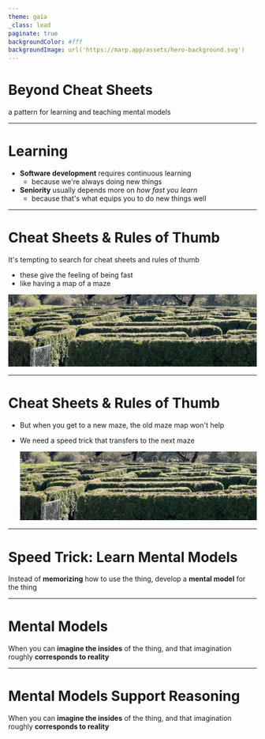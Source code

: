 ```yaml
---
theme: gaia
_class: lead
paginate: true
backgroundColor: #fff
backgroundImage: url('https://marp.app/assets/hero-background.svg')
---
```


# Beyond Cheat Sheets
a pattern for learning and teaching mental models

---

# Learning

- **Software development** requires continuous learning
  - because we're always doing new things
- **Seniority** usually depends more on *how fast you learn*
  - because that's what equips you to do new things well
  
---

# Cheat Sheets & Rules of Thumb

It's tempting to search for cheat sheets and rules of thumb
- these give the feeling of being fast
- like having a map of a maze

![width:800px](./hedge-maze.jpg)

---

# Cheat Sheets & Rules of Thumb

- But when you get to a new maze, the old maze map won't help
- We need a speed trick that transfers to the next maze
 
  ![width:800px](./hedge-maze.jpg)

---

# Speed Trick: Learn Mental Models

Instead of **memorizing** how to use the thing,
develop a **mental model** for the thing

---

# Mental Models

When you can **imagine the insides** of the thing,
and that imagination roughly **corresponds to reality**

---

# Mental Models Support Reasoning


When you can **imagine the insides** of the thing,
and that imagination roughly **corresponds to reality**
